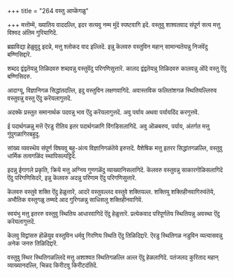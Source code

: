 +++
title = "264 वस्तु आय्कॆगळु"

+++
मत्तॊम्मॆ, ख्यातिय वाददल्लि, इदर सत्यवु नम्म मुंदॆ स्पष्टवागि इदॆ. वस्तुवु शाश्वतवाद संपूर्ण सत्य मत्तु विश्वद अंतिम गुरियागिदॆ.

ब्रह्मविद्या हेळुवुदु इदन्ने, मत्तु श्लोकद वाद इल्लिदॆ. इन्नु कॆलवरु वस्तुविन महान् सामान्यतॆयन्नु निजवॆंदु बण्णिसिद्दारॆ.

शब्दद द्वंद्वतॆयन्नु तिळिदवरु शब्दवन्नु वस्तुवॆंदु परिगणिसुत्तारॆ. कालद द्वंद्वतॆयन्नु तिळिदवरु कालवन्नु ऒंदे वस्तु ऎंदु बण्णिसिदरु.

आदाग्यू, विज्ञानिगळ सिद्धांतदल्लि, इदु वस्तुविन लक्षणवागिदॆ. अवास्तविक फलितांशगळ स्थितियल्लिरुव वस्तुवन्नु वस्तु ऎंदु करॆयलागुत्तदॆ.

अदक्कॆ प्रस्तुत समानार्थक पदवन्नु भाव ऎंदु करॆयलागुत्तदॆ. अवु पर्याय अथवा पर्यायदिंद करगुत्तवॆ.

ई पदार्थगळन्नु मत्तॆ ऎरडु रीतिय इतर पदार्थगळागि विंगडिसलागिदॆ. अवु ऒळबरुव, पर्याय, अंतर्गत मत्तु गुंपुगळागिरबहुदु.

सांख्य व्यवस्थॆय संपूर्ण विषयवु बहु-अंत्य विज्ञानिगळंतॆये इरुत्तदॆ. वैशेषिक मत्तु इतरर सिद्धांतगळल्लि, वस्तुवु धार्मिक तत्वगळिंद स्थापिसल्पट्टिदॆ.

इदन्नु ईगागले प्रकृति, क्रियॆ मत्तु अग्निय गुणगळॆंदु व्याख्यानिसलागिदॆ. कॆलवरु वस्तुवन्नु साकारगॊळिसलागिदॆ ऎंदु परिगणिसिदरॆ, इन्नु कॆलवरु अदन्नु परिणाम ऎंदु परिगणिसुत्तारॆ.

कॆलवरु वस्तुवे शक्ति ऎंदु हेळुत्तारॆ, आदरॆ वस्तुवल्लद वस्तुवे शक्तियल्ल. शक्तियु शक्तिहीनवागिरुवंतॆये, अभौतिक वस्तुगळु तम्मदे आद गुरिगळन्नु साधिसलु शक्तिहीनवागिवॆ.

स्वयंभु मत्तु इतररु वस्तुवु स्थितिय आधारवागिदॆ ऎंदु हेळुत्तारॆ. प्रत्येकवाद परिपूर्णतॆय स्थितियन्नु अवस्था ऎंदु करॆयलागुत्तदॆ.

कॆलवु विद्वांसरु हॊळॆयुव वस्तुविन धर्मवु गिरणिय स्थिति ऎंदु तिळिदिद्दारॆ. ऎरडु स्थितिगळ नडुविन व्यत्यासवन्नु अनेक जनरु तिळिदिद्दारॆ.

वस्तुवु स्थिर स्थितिगळल्लिदॆ मत्तु अशाश्वत स्थितिगळल्लि अल्ल ऎंदु हेळलागिदॆ. पतंजलद कुरिताद महान् व्याख्यानदल्लि, चिन्नद किरीटवु किरीटदंतिदॆ.

